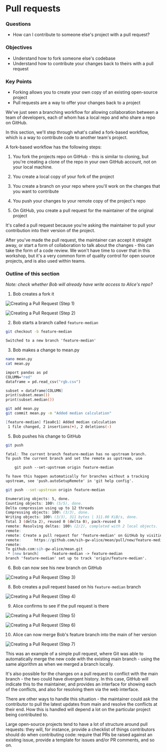# Pull requests

<div class="questions">

### Questions

- How can I contribute to someone else's project with a pull request?

</div>

<div class="objectives">

### Objectives

- Understand how to fork someone else's codebase
- Understand how to contribute your changes back to theirs with a pull request

</div>  


<div class="keypoints">

### Key Points

- Forking allows you to create your own copy of an existing open-source project
- Pull requests are a way to offer your changes back to a project

</div>

We've just seen a branching workflow for allowing collaboration between a team
of developers, each of whom has a local repo and who share a repo on GitHub.

In this section, we'll step through what's called a fork-based workflow, which
is a way to contribute code to another team's project.

A fork-based workflow has the following steps:

1. You fork the projects repo on GitHub - this is similar to cloning, but you're
creating a clone of the repo in your own GitHub account, not on your local machine.

2. You create a local copy of your fork of the project

3. You create a branch on your repo where you'll work on the changes that you
want to contribute

4. You push your changes to your remote copy of the project's repo

5. On GitHub, you create a pull request for the maintainer of the original
project

It's called a pull request because you're asking the maintainer to pull your
contribution into their version of the project.

After you've made the pull request, the maintainer can accept it straight away,
or start a form of collaboration to talk about the changes - this can take the 
form of a code review. We won't have time to cover that in this workshop, but
it's a very common form of quality control for open source projects, and is
also used within teams.

### Outline of this section

*Note: check whether Bob will already have write access to Alice's repo?*

1. Bob creates a fork it

![Creating a Pull Request (Step 1)](../fig/pr01-fork-repository.png)

![Creating a Pull Request (Step 2)](../fig/pr02-new-fork.png)


2. Bob starts a branch called `feature-median`


```sh
git checkout -b feature-median
```

```abc
Switched to a new branch 'feature-median'
```

3. Bob makes a change to mean.py 

```sh
nano mean.py
cat mean.py
```

```abc
import pandas as pd
COLUMN="red"
dataframe = pd.read_csv("rgb.csv")

subset = dataframe[COLUMN]
print(subset.mean())
print(subset.median())
```

```sh
git add mean.py
git commit mean.py -m "Added median calculation"
```

```abc
[feature-median] f1ea0c1] Added median calculation
 1 file changed, 2 insertions(+), 2 deletions(-)
```


5. Bob pushes his change to GitHub

```sh
git push
```

```abc
fatal: The current branch feature-median has no upstream branch.
To push the current branch and set the remote as upstream, use

    git push --set-upstream origin feature-median

To have this happen automatically for branches without a tracking
upstream, see 'push.autoSetupRemote' in 'git help config'.
```

```sh
git push --set-upstream origin feature-median
```

```abc
Enumerating objects: 5, done.
Counting objects: 100% (5/5), done.
Delta compression using up to 12 threads
Compressing objects: 100% (3/3), done.
Writing objects: 100% (3/3), 311 bytes | 311.00 KiB/s, done.
Total 3 (delta 2), reused 0 (delta 0), pack-reused 0
remote: Resolving deltas: 100% (2/2), completed with 2 local objects.
remote:
remote: Create a pull request for 'feature-median' on GitHub by visiting:
remote:      https://github.com/sih-gw-alice/mean/pull/new/feature-median
remote:
To github.com:sih-gw-alice/mean.git
 * [new branch]      feature-median -> feature-median
branch 'feature-median' set up to track 'origin/feature-median'.
```

6. Bob can now see his new branch on GitHub

![Creating a Pull Request (Step 3)](../fig/pr03-new-changes-pushed.png)

8. Bob creates a pull request based on his `feature-median` branch 

![Creating a Pull Request (Step 4)](../fig/pr04-compare-changes.png)

9. Alice confirms to see if the pull request is there

![Creating a Pull Request (Step 5)](../fig/pr05-pull-request-list.png)

![Creating a Pull Request (Step 6)](../fig/pr06-merge-pull-request.png)

10. Alice can now merge Bob's feature branch into the main of her version

![Creating a Pull Request (Step 7)](../fig/pr07-pull-request-merged.png)

This was an example of a simple pull request, where Git was able to 
automatically merge the new code with the existing main branch - using the
same algorithm as when we merged a branch locally.

It's also possible for the changes on a pull request to conflict with the main
branch - the two could have divergent history. In this case, GitHub will 
indicate this to the maintainer, and provides an interface for showing each 
of the conflicts, and also for resolving them via the web interface.

There are other ways to handle this situation - the maintainer could ask the
contributor to pull the latest updates from main and resolve the conflicts at
their end. How this is handled will depend a lot on the particular project
being contributed to.

Large open-source projects tend to have a lot of structure around pull requests:
they will, for instance, provide a checklist of things contributors should do
when contributing code: require that PRs be raised against an existing issue,
provide a template for issues and/or PR comments, and so on.

